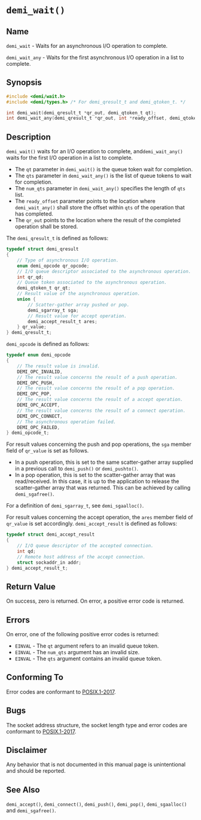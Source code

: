 # `demi_wait()`

## Name

`demi_wait` - Waits for an asynchronous I/O operation to complete.

`demi_wait_any` - Waits for the first asynchronous I/O operation in a list to complete.

## Synopsis

```c
#include <demi/wait.h>
#include <demi/types.h> /* For demi_qresult_t and demi_qtoken_t. */

int demi_wait(demi_qresult_t *qr_out, demi_qtoken_t qt);
int demi_wait_any(demi_qresult_t *qr_out, int *ready_offset, demi_qtoken_t qts[], int num_qts);
```

## Description

`demi_wait()` waits for an I/O operation to complete, and`demi_wait_any()` waits for the first I/O operation in a list to
complete.

- The `qt` parameter in `demi_wait()` is the queue token wait for completion.
- The `qts` parameter in `demi_wait_any()` is the list of queue tokens to wait for completion.
- The `num_qts` parameter in `demi_wait_any()` specifies the length of `qts` list.
- The `ready_offset` parameter points to the location where `demi_wait_any()` shall store the offset within `qts` of the
operation that has completed.
- The `qr_out` points to the location where the result of the completed operation shall be stored.

The `demi_qresult_t` is defined as follows:

```c
typedef struct demi_qresult
{
    // Type of asynchronous I/O operation.
    enum demi_opcode qr_opcode;
    // I/O queue descriptor associated to the asynchronous operation.
    int qr_qd;
    // Queue token associated to the asynchronous operation.
    demi_qtoken_t qr_qt;
    // Result value of the asynchronous operation.
    union {
        // Scatter-gather array pushed or pop.
        demi_sgarray_t sga;
        // Result value for accept operation.
        demi_accept_result_t ares;
    } qr_value;
} demi_qresult_t;
```

`demi_opcode` is defined as follows:

```c
typedef enum demi_opcode
{
    // The result value is invalid.
    DEMI_OPC_INVALID,
    // The result value concerns the result of a push operation.
    DEMI_OPC_PUSH,
    // The result value concerns the result of a pop operation.
    DEMI_OPC_POP,
    // The result value concerns the result of a accept operation.
    DEMI_OPC_ACCEPT,
    // The result value concerns the result of a connect operation.
    DEMI_OPC_CONNECT,
    // The asynchronous operation failed.
    DEMI_OPC_FAILED,
} demi_opcode_t;
```

For result values concerning the push and pop operations, the `sga` member field of `qr_value` is set as follows.

- In a push operation, this is set to the same scatter-gather array supplied in a previous call to `demi_push()` or
`demi_pushto()`.
- In a pop operation, this is set to the scatter-gather array that was read/received. In this case, it is up to the
application to release the scatter-gather array that was returned. This can be achieved by calling `demi_sgafree()`.

For a definition of `demi_sgarray_t`, see `demi_sgaalloc()`.

For result values concerning the accept operation, the `ares` member field of `qr_value` is set accordingly.
`demi_accept_result` is defined as follows:

```c
typedef struct demi_accept_result
{
    // I/O queue descriptor of the accepted connection.
    int qd;
    // Remote host address of the accept connection.
    struct sockaddr_in addr;
} demi_accept_result_t;
```

## Return Value

On success, zero is returned. On error, a positive error code is returned.

## Errors

On error, one of the following positive error codes is returned:

- `EINVAL` - The `qt` argument refers to an invalid queue token.
- `EINVAL` - The `num_qts` argument has an invalid size.
- `EINVAL` - The `qts` argument contains an invalid queue token.

## Conforming To

Error codes are conformant to [POSIX.1-2017](https://pubs.opengroup.org/onlinepubs/9699919799/nframe.html).

## Bugs

The socket address structure, the socket length type and error codes are conformant to
[POSIX.1-2017](https://pubs.opengroup.org/onlinepubs/9699919799/nframe.html).

## Disclaimer

Any behavior that is not documented in this manual page is unintentional and should be reported.

## See Also

`demi_accept()`, `demi_connect()`, `demi_push()`, `demi_pop()`, `demi_sgaalloc()` and `demi_sgafree()`.

